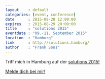 ```yaml
---
layout    : default
categories: [event, conference]
date      : 2015-08-28 12:00:00
expires   : 2015-08-29 20:00:00
title     : "solutions 2015"
eventdate : "09.-11. September 2015"
location  : "Hamburg"
link      : http://solutions.hamburg/
author    : "Frank Sons"
---
```

[1]: mailto:frank.sons@code-quality.de?subject=solutions%202015
[2]: http://solutions.hamburg/

Triff mich in Hamburg auf der [solutions 2015!][2]

[Melde dich bei mir!][1]

<!--more-->
